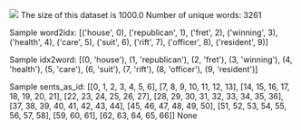 ![](../plots/plot_freq_20230726-2049.png)
The size of this dataset is 1000.0
Number of unique words: 3261

Sample word2idx: [('house', 0), ('republican', 1), ('fret', 2), ('winning', 3), ('health', 4), ('care', 5), ('suit', 6), ('rift', 7), ('officer', 8), ('resident', 9)]

Sample idx2word: [(0, 'house'), (1, 'republican'), (2, 'fret'), (3, 'winning'), (4, 'health'), (5, 'care'), (6, 'suit'), (7, 'rift'), (8, 'officer'), (9, 'resident')]

Sample sents_as_id: [[0, 1, 2, 3, 4, 5, 6], [7, 8, 9, 10, 11, 12, 13], [14, 15, 16, 17, 18, 19, 20, 21], [22, 23, 24, 25, 26, 27], [28, 29, 30, 31, 32, 33, 34, 35, 36], [37, 38, 39, 40, 41, 42, 43, 44], [45, 46, 47, 48, 49, 50], [51, 52, 53, 54, 55, 56, 57, 58], [59, 60, 61], [62, 63, 64, 65, 66]]
None
